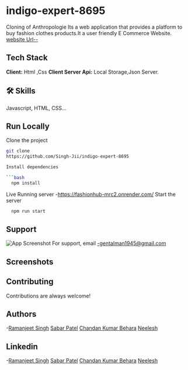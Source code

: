 # indigo-expert-8695
Cloning of Anthropologie
Its a web application that provides a platform to buy fashion clothes products.It a user friendly E Commerce Website.
[website Url--](/)
## Tech Stack
**Client:** Html ,Css
**Client Server Api:** Local Storage,Json Server.
## 🛠 Skills
Javascript, HTML, CSS...


## Run Locally

Clone the project
```bash
git clone
https://github.com/Singh-Jii/indigo-expert-8695

Install dependencies

```bash
  npm install
```
Live Running server  -https://fashionhub-mrc2.onrender.com/
Start the server

```bash
  npm run start
```
## Support
![App Screenshot](shorturl.at/CEPV1)
For support, email -gentalman1945@gmail.com 
## Screenshots
## Contributing

Contributions are always welcome!
## Authors
-[Ramanjeet Singh](github.com/gzbsingh)
 [Sabar Patel](github.com/saber003)
 [Chandan Kumar Behara](https://github.com/chandankumar1425)
 [Neelesh](https://github.com/Neelachari)
## Linkedin
-[Ramanjeet Singh](github.com/gzbsingh)
 [Sabar Patel](https://www.linkedin.com/in/saber-patel-992ab814a/)
 [Chandan Kumar Behara](https://www.linkedin.com/in/kaushikchandan6372/)
 [Neelesh](https://www.linkedin.com/in/neelesh-n-h-2704a7196/)
 

